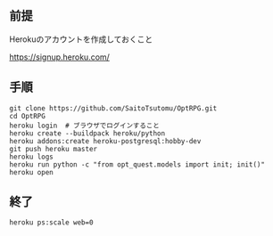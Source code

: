 ## 前提

Herokuのアカウントを作成しておくこと

https://signup.heroku.com/

## 手順
```
git clone https://github.com/SaitoTsutomu/OptRPG.git
cd OptRPG
heroku login  # ブラウザでログインすること
heroku create --buildpack heroku/python
heroku addons:create heroku-postgresql:hobby-dev
git push heroku master
heroku logs
heroku run python -c "from opt_quest.models import init; init()"
heroku open
```

## 終了

```
heroku ps:scale web=0
```
